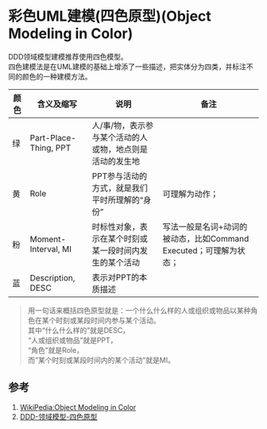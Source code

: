 # 彩色UML建模(四色原型)(Object Modeling in Color)

DDD领域模型建模推荐使用四色模型。  
四色建模法是在UML建模的基础上增添了一些描述，把实体分为四类，并标注不同的颜色的一种建模方法。

|颜色|含义及缩写|说明|备注|
|--|--|--|--|
|绿|Part-Place-Thing, PPT|人/事/物，表示参与某个活动的人或物，地点则是活动的发生地||
|黄|Role|PPT参与活动的方式，就是我们平时所理解的“身份”|可理解为动作；|
|粉|Moment-Interval, MI|时标性对象，表示在某个时刻或某一段时间内发生的某个活动|写法一般是名词+动词的被动态，比如Command Executed；可理解为状态；|
|蓝|Description, DESC|表示对PPT的本质描述||

> 用一句话来概括四色原型就是：一个什么什么样的人或组织或物品以某种角色在某个时刻或某段时间内参与某个活动。  
 其中“什么什么样的”就是DESC，  
“人或组织或物品”就是PPT，  
“角色”就是Role，  
而”某个时刻或某段时间内的某个活动"就是MI。  

## 参考
1. [WikiPedia:Object Modeling in Color](https://en.wikipedia.org/wiki/Object_Modeling_in_Color)
2. [DDD-领域模型-四色原型](https://blog.csdn.net/wuzxc520/article/details/78897135)
